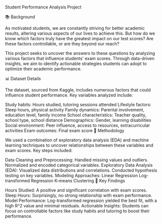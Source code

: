 Student Performance Analysis Project

📚 Background

As motivated students, we are constantly striving for better academic results, altering various aspects of our lives to achieve this. But how do we know which factors truly have the greatest impact on our test scores? Are these factors controllable, or are they beyond our reach?

This project seeks to uncover the answers to these questions by analyzing various factors that influence students' exam scores. Through data-driven insights, we aim to identify actionable strategies students can adopt to optimize their academic performance.

📊 Dataset Details

The dataset, sourced from Kaggle, includes numerous factors that could influence student performance. Key variables analyzed include:

Study habits: Hours studied, tutoring sessions attended
Lifestyle factors: Sleep hours, physical activity
Family dynamics: Parental involvement, education level, family income
School characteristics: Teacher quality, school type, school distance
Demographics: Gender, learning disabilities
Social environment: Peer influence, access to resources, extracurricular activities
Exam outcomes: Final exam score
🔬 Methodology

We used a combination of exploratory data analysis (EDA) and machine learning techniques to uncover relationships between these variables and exam scores. Key steps included:

Data Cleaning and Preprocessing:
Handled missing values and outliers.
Normalized and encoded categorical variables.
Exploratory Data Analysis (EDA):
Visualized data distributions and correlations.
Conducted hypothesis testing on key variables.
Modeling Approaches:
Linear Regression
Log-transformed Regression
K-means Clustering
🚀 Key Findings

Hours Studied: A positive and significant correlation with exam scores.
Sleep Hours: Surprisingly, no strong relationship with exam performance.
Model Performance: Log-transformed regression yielded the best fit, with a high R^2 value and minimal residuals.
Actionable Insights: Students can focus on controllable factors like study habits and tutoring to boost their performance.
